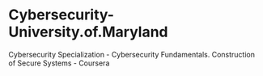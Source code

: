 # Cybersecurity-University.of.Maryland
Cybersecurity Specialization - Cybersecurity Fundamentals. Construction of Secure Systems - Coursera
